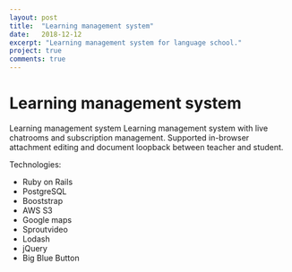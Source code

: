 ```yaml
---
layout: post
title:  "Learning management system"
date:   2018-12-12
excerpt: "Learning management system for language school."
project: true
comments: true
---
```


# Learning management system

Learning management system Learning management system with live chatrooms and subscription
management. Supported in-browser attachment editing and document loopback between teacher
and student.

Technologies:
- Ruby on Rails
- PostgreSQL
- Booststrap
- AWS S3
- Google maps
- Sproutvideo
- Lodash
- jQuery
- Big Blue Button
